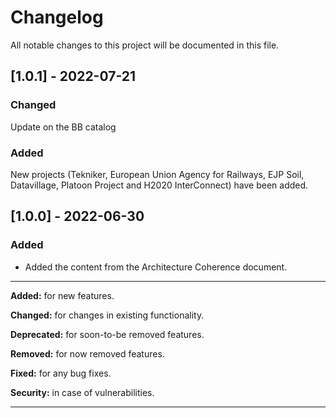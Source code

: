 
# Changelog
All notable changes to this project will be documented in this file.

## [1.0.1] - 2022-07-21
### Changed
Update on the BB catalog 
### Added
New projects (Tekniker, European Union Agency for Railways, EJP Soil, Datavillage, Platoon Project and H2020 InterConnect) have been added. 


## [1.0.0] - 2022-06-30
### Added
- Added the content from the Architecture Coherence document.


---

**Added:** for new features.

**Changed:** for changes in existing functionality.

**Deprecated:** for soon-to-be removed features.

**Removed:** for now removed features.

**Fixed:** for any bug fixes.

**Security:** in case of vulnerabilities.

---
